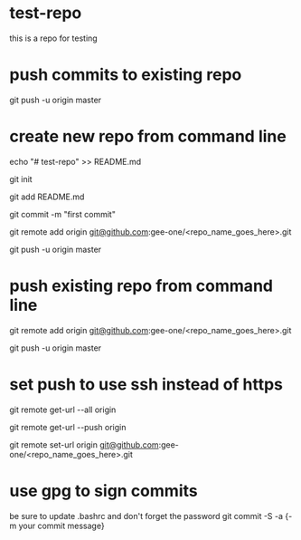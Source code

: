 # test-repo

this is a repo for testing

# push commits to existing repo 

git push -u origin master


# create new repo from command line

echo "# test-repo" >> README.md

git init

git add README.md

git commit -m "first commit"

git remote add origin git@github.com:gee-one/<repo_name_goes_here>.git

git push -u origin master


# push existing repo from command line

git remote add origin git@github.com:gee-one/<repo_name_goes_here>.git

git push -u origin master


# set push to use ssh instead of https

git remote get-url --all origin

git remote get-url --push origin

git remote set-url  origin git@github.com:gee-one/<repo_name_goes_here>.git

# use gpg to sign commits
be sure to update .bashrc and don't forget the password
git commit -S -a {-m your commit message}
